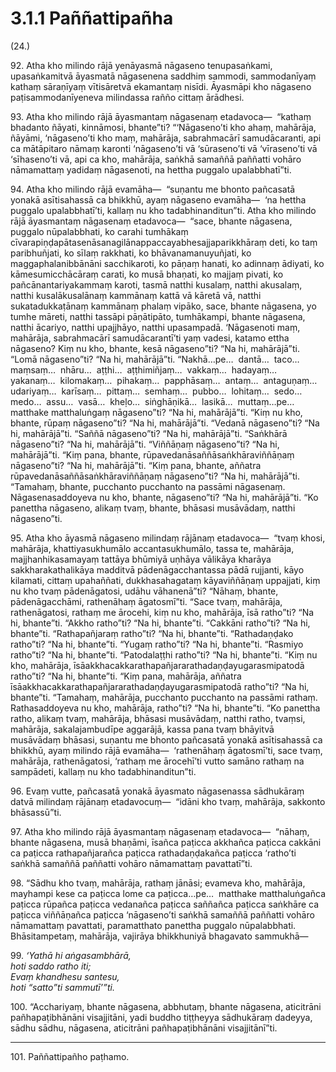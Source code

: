 # 3.1.1 Paññattipañha

(24.)

92\. Atha kho milindo rājā yenāyasmā nāgaseno tenupasaṅkami, upasaṅkamitvā āyasmatā nāgasenena saddhiṃ sammodi, sammodanīyaṃ kathaṃ sāraṇīyaṃ vītisāretvā ekamantaṃ nisīdi. Āyasmāpi kho nāgaseno paṭisammodanīyeneva milindassa rañño cittaṃ ārādhesi.

93\. Atha kho milindo rājā āyasmantaṃ nāgasenaṃ etadavoca—  “kathaṃ bhadanto ñāyati, kinnāmosi, bhante”ti? “‘Nāgaseno’ti kho ahaṃ, mahārāja, ñāyāmi, ‘nāgaseno’ti kho maṃ, mahārāja, sabrahmacārī samudācaranti, api ca mātāpitaro nāmaṃ karonti ‘nāgaseno’ti vā ‘sūraseno’ti vā ‘vīraseno’ti vā ‘sīhaseno’ti vā, api ca kho, mahārāja, saṅkhā samaññā paññatti vohāro nāmamattaṃ yadidaṃ nāgasenoti, na hettha puggalo upalabbhatī”ti.

94\. Atha kho milindo rājā evamāha—  “suṇantu me bhonto pañcasatā yonakā asītisahassā ca bhikkhū, ayaṃ nāgaseno evamāha—  ‘na hettha puggalo upalabbhatī’ti, kallaṃ nu kho tadabhinanditun”ti. Atha kho milindo rājā āyasmantaṃ nāgasenaṃ etadavoca—  “sace, bhante nāgasena, puggalo nūpalabbhati, ko carahi tumhākaṃ cīvarapiṇḍapātasenāsanagilānappaccayabhesajjaparikkhāraṃ deti, ko taṃ paribhuñjati, ko sīlaṃ rakkhati, ko bhāvanamanuyuñjati, ko maggaphalanibbānāni sacchikaroti, ko pāṇaṃ hanati, ko adinnaṃ ādiyati, ko kāmesumicchācāraṃ carati, ko musā bhaṇati, ko majjaṃ pivati, ko pañcānantariyakammaṃ karoti, tasmā natthi kusalaṃ, natthi akusalaṃ, natthi kusalākusalānaṃ kammānaṃ kattā vā kāretā vā, natthi sukatadukkaṭānaṃ kammānaṃ phalaṃ vipāko, sace, bhante nāgasena, yo tumhe māreti, natthi tassāpi pāṇātipāto, tumhākampi, bhante nāgasena, natthi ācariyo, natthi upajjhāyo, natthi upasampadā. ‘Nāgasenoti maṃ, mahārāja, sabrahmacārī samudācarantī’ti yaṃ vadesi, katamo ettha nāgaseno? Kiṃ nu kho, bhante, kesā nāgaseno”ti? “Na hi, mahārājā”ti. “Lomā nāgaseno”ti? “Na hi, mahārājā”ti. “Nakhā…pe…  dantā…  taco…  maṃsaṃ…  nhāru…  aṭṭhi…  aṭṭhimiñjaṃ…  vakkaṃ…  hadayaṃ…  yakanaṃ…  kilomakaṃ…  pihakaṃ…  papphāsaṃ…  antaṃ…  antaguṇaṃ…  udariyaṃ…  karīsaṃ…  pittaṃ…  semhaṃ…  pubbo…  lohitaṃ…  sedo…  medo…  assu…  vasā…  kheḷo…  siṅghāṇikā…  lasikā…  muttaṃ…pe…  matthake matthaluṅgaṃ nāgaseno”ti? “Na hi, mahārājā”ti. “Kiṃ nu kho, bhante, rūpaṃ nāgaseno”ti? “Na hi, mahārājā”ti. “Vedanā nāgaseno”ti? “Na hi, mahārājā”ti. “Saññā nāgaseno”ti? “Na hi, mahārājā”ti. “Saṅkhārā nāgaseno”ti? “Na hi, mahārājā”ti. “Viññāṇaṃ nāgaseno”ti? “Na hi, mahārājā”ti. “Kiṃ pana, bhante, rūpavedanāsaññāsaṅkhāraviññāṇaṃ nāgaseno”ti? “Na hi, mahārājā”ti. “Kiṃ pana, bhante, aññatra rūpavedanāsaññāsaṅkhāraviññāṇaṃ nāgaseno”ti? “Na hi, mahārājā”ti. “Tamahaṃ, bhante, pucchanto pucchanto na passāmi nāgasenaṃ. Nāgasenasaddoyeva nu kho, bhante, nāgaseno”ti? “Na hi, mahārājā”ti. “Ko panettha nāgaseno, alikaṃ tvaṃ, bhante, bhāsasi musāvādaṃ, natthi nāgaseno”ti.

95\. Atha kho āyasmā nāgaseno milindaṃ rājānaṃ etadavoca—  “tvaṃ khosi, mahārāja, khattiyasukhumālo accantasukhumālo, tassa te, mahārāja, majjhanhikasamayaṃ tattāya bhūmiyā uṇhāya vālikāya kharāya sakkharakathalikāya madditvā pādenāgacchantassa pādā rujjanti, kāyo kilamati, cittaṃ upahaññati, dukkhasahagataṃ kāyaviññāṇaṃ uppajjati, kiṃ nu kho tvaṃ pādenāgatosi, udāhu vāhanenā”ti? “Nāhaṃ, bhante, pādenāgacchāmi, rathenāhaṃ āgatosmī”ti. “Sace tvaṃ, mahārāja, rathenāgatosi, rathaṃ me ārocehi, kiṃ nu kho, mahārāja, īsā ratho”ti? “Na hi, bhante”ti. “Akkho ratho”ti? “Na hi, bhante”ti. “Cakkāni ratho”ti? “Na hi, bhante”ti. “Rathapañjaraṃ ratho”ti? “Na hi, bhante”ti. “Rathadaṇḍako ratho”ti? “Na hi, bhante”ti. “Yugaṃ ratho”ti? “Na hi, bhante”ti. “Rasmiyo ratho”ti? “Na hi, bhante”ti. “Patodalaṭṭhi ratho”ti? “Na hi, bhante”ti. “Kiṃ nu kho, mahārāja, īsāakkhacakkarathapañjararathadaṇḍayugarasmipatodā ratho”ti? “Na hi, bhante”ti. “Kiṃ pana, mahārāja, aññatra īsāakkhacakkarathapañjararathadaṇḍayugarasmipatodā ratho”ti? “Na hi, bhante”ti. “Tamahaṃ, mahārāja, pucchanto pucchanto na passāmi rathaṃ. Rathasaddoyeva nu kho, mahārāja, ratho”ti? “Na hi, bhante”ti. “Ko panettha ratho, alikaṃ tvaṃ, mahārāja, bhāsasi musāvādaṃ, natthi ratho, tvaṃsi, mahārāja, sakalajambudīpe aggarājā, kassa pana tvaṃ bhāyitvā musāvādaṃ bhāsasi, suṇantu me bhonto pañcasatā yonakā asītisahassā ca bhikkhū, ayaṃ milindo rājā evamāha—  ‘rathenāhaṃ āgatosmī’ti, sace tvaṃ, mahārāja, rathenāgatosi, ‘rathaṃ me ārocehī’ti vutto samāno rathaṃ na sampādeti, kallaṃ nu kho tadabhinanditun”ti.

96\. Evaṃ vutte, pañcasatā yonakā āyasmato nāgasenassa sādhukāraṃ datvā milindaṃ rājānaṃ etadavocuṃ—  “idāni kho tvaṃ, mahārāja, sakkonto bhāsassū”ti.

97\. Atha kho milindo rājā āyasmantaṃ nāgasenaṃ etadavoca—  “nāhaṃ, bhante nāgasena, musā bhaṇāmi, īsañca paṭicca akkhañca paṭicca cakkāni ca paṭicca rathapañjarañca paṭicca rathadaṇḍakañca paṭicca ‘ratho’ti saṅkhā samaññā paññatti vohāro nāmamattaṃ pavattatī”ti.

98\. “Sādhu kho tvaṃ, mahārāja, rathaṃ jānāsi; evameva kho, mahārāja, mayhampi kese ca paṭicca lome ca paṭicca…pe…  matthake matthaluṅgañca paṭicca rūpañca paṭicca vedanañca paṭicca saññañca paṭicca saṅkhāre ca paṭicca viññāṇañca paṭicca ‘nāgaseno’ti saṅkhā samaññā paññatti vohāro nāmamattaṃ pavattati, paramatthato panettha puggalo nūpalabbhati. Bhāsitampetaṃ, mahārāja, vajirāya bhikkhuniyā bhagavato sammukhā—

99\. _‘Yathā hi aṅgasambhārā,_  
_hoti saddo ratho iti;_  
_Evaṃ khandhesu santesu,_  
_hoti “satto”ti sammutī’”ti._  

100\. “Acchariyaṃ, bhante nāgasena, abbhutaṃ, bhante nāgasena, aticitrāni pañhapaṭibhānāni visajjitāni, yadi buddho tiṭṭheyya sādhukāraṃ dadeyya, sādhu sādhu, nāgasena, aticitrāni pañhapaṭibhānāni visajjitānī”ti.

---

101\. Paññattipañho paṭhamo.
